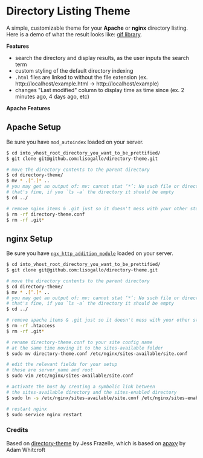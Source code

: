 # Directory Listing Theme
A simple, customizable theme for your **Apache** or **nginx** directory listing.
Here is a demo of what the result looks like: [gif library](http://gifs.jessfraz.com).

**Features**

- search the directory and display results, as the user inputs the search term
- custom styling of the default directory indexing
- ```.html``` files are linked to without the file extension (ex. http://localhost/example.html -> http://localhost/example)
- changes "Last modified" column to display time as time since (ex. 2 minutes ago, 4 days ago, etc)

**Apache Features**

## Apache Setup
Be sure you have ```mod_autoindex``` loaded on your server.

```bash
$ cd into_vhost_root_directory_you_want_to_be_prettified/
$ git clone git@github.com:lisogallo/directory-theme.git

# move the directory contents to the parent directory
$ cd directory-theme/
$ mv * .[^.]* ..
# you may get an output of: mv: cannot stat ‘*’: No such file or directory
# that's fine, if you `ls -a` the directory it should be empty
$ cd ../

# remove nginx items & .git just so it doesn't mess with your other stuff
$ rm -rf directory-theme.conf
$ rm -rf .git*
```

## nginx Setup
Be sure you have [```ngx_http_addition_module```](http://nginx.org/en/docs/http/ngx_http_addition_module.html) loaded on your server.

```bash
$ cd into_vhost_root_directory_you_want_to_be_prettified/
$ git clone git@github.com:lisogallo/directory-theme.git

# move the directory contents to the parent directory
$ cd directory-theme/
$ mv * .[^.]* ..
# you may get an output of: mv: cannot stat ‘*’: No such file or directory
# that's fine, if you `ls -a` the directory it should be empty
$ cd ../

# remove apache items & .git just so it doesn't mess with your other stuff
$ rm -rf .htaccess
$ rm -rf .git*

# rename directory-theme.conf to your site config name
# at the same time moving it to the sites-available folder
$ sudo mv directory-theme.conf /etc/nginx/sites-available/site.conf

# edit the relevant fields for your setup
# these are server_name and root
$ sudo vim /etc/nginx/sites-available/site.conf

# activate the host by creating a symbolic link between
# the sites-available directory and the sites-enabled directory
$ sudo ln -s /etc/nginx/sites-available/site.conf /etc/nginx/sites-enabled/site.conf

# restart nginx
$ sudo service nginx restart
```

### Credits
Based on [directory-theme](https://github.com/jessfraz/directory-theme) by Jess Frazelle, which is based on [apaxy](https://github.com/AdamWhitcroft/Apaxy) by Adam Whitcroft
